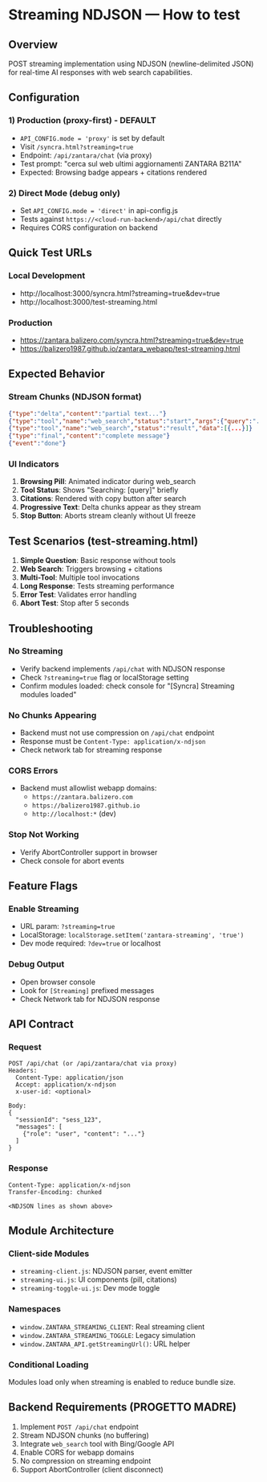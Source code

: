 # Streaming NDJSON — How to test

## Overview
POST streaming implementation using NDJSON (newline-delimited JSON) for real-time AI responses with web search capabilities.

## Configuration

### 1) Production (proxy-first) - DEFAULT
- `API_CONFIG.mode = 'proxy'` is set by default
- Visit `/syncra.html?streaming=true`
- Endpoint: `/api/zantara/chat` (via proxy)
- Test prompt: "cerca sul web ultimi aggiornamenti ZANTARA B211A"
- Expected: Browsing badge appears + citations rendered

### 2) Direct Mode (debug only)
- Set `API_CONFIG.mode = 'direct'` in api-config.js
- Tests against `https://<cloud-run-backend>/api/chat` directly
- Requires CORS configuration on backend

## Quick Test URLs

### Local Development
- http://localhost:3000/syncra.html?streaming=true&dev=true
- http://localhost:3000/test-streaming.html

### Production
- https://zantara.balizero.com/syncra.html?streaming=true&dev=true
- https://balizero1987.github.io/zantara_webapp/test-streaming.html

## Expected Behavior

### Stream Chunks (NDJSON format)
```json
{"type":"delta","content":"partial text..."}
{"type":"tool","name":"web_search","status":"start","args":{"query":"..."}}
{"type":"tool","name":"web_search","status":"result","data":[{...}]}
{"type":"final","content":"complete message"}
{"event":"done"}
```

### UI Indicators
1. **Browsing Pill**: Animated indicator during web_search
2. **Tool Status**: Shows "Searching: [query]" briefly
3. **Citations**: Rendered with copy button after search
4. **Progressive Text**: Delta chunks appear as they stream
5. **Stop Button**: Aborts stream cleanly without UI freeze

## Test Scenarios (test-streaming.html)

1. **Simple Question**: Basic response without tools
2. **Web Search**: Triggers browsing + citations
3. **Multi-Tool**: Multiple tool invocations
4. **Long Response**: Tests streaming performance
5. **Error Test**: Validates error handling
6. **Abort Test**: Stop after 5 seconds

## Troubleshooting

### No Streaming
- Verify backend implements `/api/chat` with NDJSON response
- Check `?streaming=true` flag or localStorage setting
- Confirm modules loaded: check console for "[Syncra] Streaming modules loaded"

### No Chunks Appearing
- Backend must not use compression on `/api/chat` endpoint
- Response must be `Content-Type: application/x-ndjson`
- Check network tab for streaming response

### CORS Errors
- Backend must allowlist webapp domains:
  - `https://zantara.balizero.com`
  - `https://balizero1987.github.io`
  - `http://localhost:*` (dev)

### Stop Not Working
- Verify AbortController support in browser
- Check console for abort events

## Feature Flags

### Enable Streaming
- URL param: `?streaming=true`
- LocalStorage: `localStorage.setItem('zantara-streaming', 'true')`
- Dev mode required: `?dev=true` or localhost

### Debug Output
- Open browser console
- Look for `[Streaming]` prefixed messages
- Check Network tab for NDJSON response

## API Contract

### Request
```
POST /api/chat (or /api/zantara/chat via proxy)
Headers:
  Content-Type: application/json
  Accept: application/x-ndjson
  x-user-id: <optional>

Body:
{
  "sessionId": "sess_123",
  "messages": [
    {"role": "user", "content": "..."}
  ]
}
```

### Response
```
Content-Type: application/x-ndjson
Transfer-Encoding: chunked

<NDJSON lines as shown above>
```

## Module Architecture

### Client-side Modules
- `streaming-client.js`: NDJSON parser, event emitter
- `streaming-ui.js`: UI components (pill, citations)
- `streaming-toggle-ui.js`: Dev mode toggle

### Namespaces
- `window.ZANTARA_STREAMING_CLIENT`: Real streaming client
- `window.ZANTARA_STREAMING_TOGGLE`: Legacy simulation
- `window.ZANTARA_API.getStreamingUrl()`: URL helper

### Conditional Loading
Modules load only when streaming is enabled to reduce bundle size.

## Backend Requirements (PROGETTO MADRE)

1. Implement `POST /api/chat` endpoint
2. Stream NDJSON chunks (no buffering)
3. Integrate `web_search` tool with Bing/Google API
4. Enable CORS for webapp domains
5. No compression on streaming endpoint
6. Support AbortController (client disconnect)